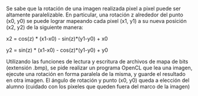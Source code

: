 Se sabe que la rotación de una imagen realizada pixel a pixel puede ser altamente
paralelizable. En particular, una rotación z alrededor del punto (x0, y0) se puede lograr
mapeando cada pixel (x1, y1) a su nueva posición (x2, y2) de la siguiente manera:

x2 = cos(z) * (x1-x0) - sin(z)*(y1-y0) + x0

y2 = sin(z) * (x1-x0) - cos(z)*(y1-y0) + y0

Utilizando las funciones de lectura y escritura de archivos de mapa de bits (extensión .bmp),
 se pide realizar un programa OpenCL que lea una imagen, ejecute una
rotación en forma paralela de la misma, y guarde el resultado en otra imagen. El ángulo de
rotación y punto (x0, y0) queda a elección del alumno (cuidado con los pixeles que queden fuera
del marco de la imagen)
